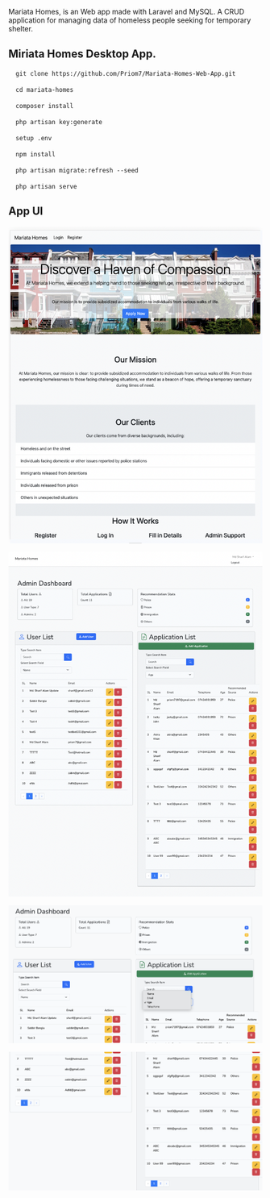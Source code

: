 Mariata Homes, is an Web app made with Laravel and MySQL. A CRUD application for managing data of homeless people seeking for temporary shelter.

## Miriata Homes Desktop App. 

      git clone https://github.com/Priom7/Mariata-Homes-Web-App.git

      cd mariata-homes

      composer install 

      php artisan key:generate

      setup .env

      npm install 

      php artisan migrate:refresh --seed

      php artisan serve


## App UI 

![](snapshots/1.png)

![](snapshots/10.png)

![](snapshots/11.png)

![](snapshots/12.png)
